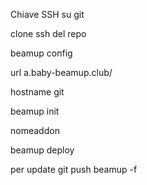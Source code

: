 Chiave SSH su git

clone ssh del repo

beamup config

url a.baby-beamup.club/

  hostname git
  
beamup init

nomeaddon

beamup deploy


per update git push beamup -f
